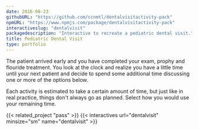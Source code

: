 ```yaml
---
date: 2016-08-23
githubURL: "https://github.com/ccnmtl/dentalvisitactivity-pack"
npmURL: "https://www.npmjs.com/package/dentalvisitactivity-pack"
interactiveslug: "dentalvisit"
packagedescription: "Interactive to recreate a pediatric dental visit."
title: Pediatric Dental Visit
type: portfolio
---
```


The patient arrived early and you have completed your exam, prophy and flouride treatment. You look at the clock and realize you have a little time until your next patient and decide to spend some additional time discussing one or more of the options below.

Each activity is estimated to take a certain amount of time, but just like in real practice, things don't always go as planned. Select how you would use your remaining time.

{{< related_project "pass" >}}
{{< interactives url="dentalvisit" minsize="sm" name="dentalvisit" >}}